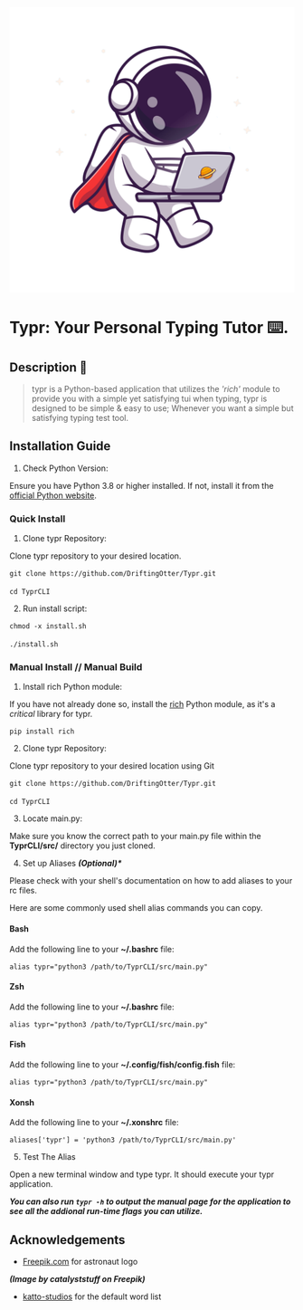 ![typr logo of an astronaut using a keyboard](https://github.com/DriftingOtter/Typr/blob/main/assets/Typr_Astro.png)

# Typr: Your Personal Typing Tutor :keyboard:.

## Description 📜 
> typr is a Python-based application that utilizes the *'rich'* module to provide you with a simple yet satisfying tui when typing, typr is designed to be simple & easy to use; Whenever you want a simple but satisfying typing test tool.

## Installation Guide

1. Check Python Version:

Ensure you have Python 3.8 or higher installed. If not, install it from the [official Python website](https://www.python.org/).

### Quick Install

1. Clone typr Repository:

Clone typr repository to your desired location.

```
git clone https://github.com/DriftingOtter/Typr.git

cd TyprCLI
```

2. Run install script:

```
chmod -x install.sh

./install.sh
```

### Manual Install // Manual Build

1. Install rich Python module:

If you have not already done so, install the [rich](https://pypi.org/project/rich/) Python module, as it's a *critical* library for typr.

```
pip install rich
```

2. Clone typr Repository:

Clone typr repository to your desired location using Git

```
git clone https://github.com/DriftingOtter/Typr.git

cd TyprCLI
```

3. Locate main.py:

Make sure you know the correct path to your main.py file within the __TyprCLI/src/__ directory you just cloned.

4. Set up Aliases ___(Optional)*___

Please check with your shell's documentation on how to add aliases to your rc files.

Here are some commonly used shell alias commands you can copy.

#### Bash
Add the following line to your __~/.bashrc__ file:

```
alias typr="python3 /path/to/TyprCLI/src/main.py"
```

#### Zsh
Add the following line to your __~/.bashrc__ file:

```
alias typr="python3 /path/to/TyprCLI/src/main.py"
```

#### Fish
Add the following line to your __~/.config/fish/config.fish__ file:

```
alias typr="python3 /path/to/TyprCLI/src/main.py"
```

#### Xonsh
Add the following line to your __~/.xonshrc__ file:

```
aliases['typr'] = 'python3 /path/to/TyprCLI/src/main.py'
```

5. Test The Alias

Open a new terminal window and type typr. It should execute your typr application.

___You can also run ```typr -h``` to output the manual page for the application to see all the addional run-time flags you can utilize.___

## Acknowledgements
- [Freepik.com](https://www.freepik.com/free-vector/cute-astronaut-working-with-laptop-space-cartoon-vector-icon-illustration-science-technology_42161336.htm#query=keyboard&position=13&from_view=search&track=sph) for astronaut logo

___(Image by catalyststuff on Freepik)___

- [katto-studios](https://github.com/katto-studios/loki) for the default word list

